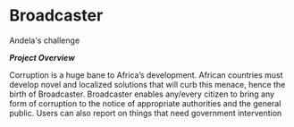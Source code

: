 # Broadcaster
Andela's challenge

___Project Overview___

Corruption is a huge bane to Africa’s development. African countries must develop novel and
localized solutions that will curb this menace, hence the birth of Broadcaster. Broadcaster
enables any/every citizen to bring any form of corruption to the notice of appropriate authorities
and the general public. Users can also report on things that need government intervention
